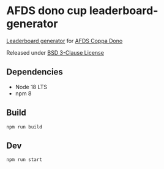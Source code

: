 # AFDS dono cup leaderboard-generator
[Leaderboard generator](https://riccardomanzan.github.io/afds-dono-cup-leaderboard-generator/) for [AFDS Coppa Dono](https://www.portaledeldono.it/coppa-dono/)

Released under [BSD 3-Clause License](LICENSE.md)

## Dependencies
- Node 18 LTS
- npm 8

## Build
`npm run build`

## Dev
`npm run start`

